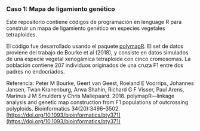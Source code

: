 ### Caso 1: Mapa de ligamiento genético

Este repositorio contiene códigos de programación en lenguage R para construir un mapa de ligamiento genético en especies vegetales tetraploides.

El código fue desarrollado usando el paquete [polymapR](https://cran.r-project.org/package=polymapR). El set de datos proviene del trabajo de Bourke et al (2018), y consiste en datos simulados de una especie vegetal xenogámica tetraploide con cinco cromosomas. La población contiene 207 individuos originados de una cruza F1 entre dos padres no endocriados.

Referencia: Peter M Bourke, Geert van Geest, Roeland E Voorrips, Johannes Jansen, Twan Kranenburg, Arwa Shahin, Richard G F Visser, Paul Arens, Marinus J M Smulders y Chris Maliepaard. 2018. polymapR—linkage analysis and genetic map construction from F1 populations of outcrossing polyploids. Bioinformatics 34(20):3496–3502.
[https://doi.org/10.1093/bioinformatics/bty371](https://doi.org/10.1093/bioinformatics/bty371)
